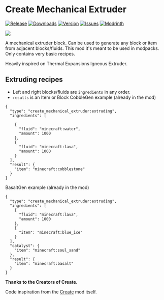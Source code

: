 
[CREATE]: https://www.curseforge.com/minecraft/mc-mods/create
[DOWNLOAD]: https://www.curseforge.com/minecraft/mc-mods/create-mechanical-extruder/files
[CURSEFORGE]: https://www.curseforge.com/minecraft/mc-mods/create-mechanical-extruder
[MODRINTH]: https://modrinth.com/mod/create-mechanical-extruder
[ISSUES]: https://github.com/oierbravo/create-mechanical-extruder/issues

<!-- modrinth_exclude.start -->
# Create Mechanical Extruder
[![Release](https://img.shields.io/github/v/release/oierbravo/create-mechanical-extruder?label=Version&sort=semver)][DOWNLOAD]
[![Downloads](http://cf.way2muchnoise.eu/full_686100_downloads.svg)][CURSEFORGE]
[![Version](http://cf.way2muchnoise.eu/versions/686100.svg)][DOWNLOAD]
[![Issues](https://img.shields.io/github/issues/oierbravo/create-mechanical-extruder?label=Issues)][ISSUES]
[![Modrinth](https://modrinth-utils.vercel.app/api/badge/downloads?id=hGAlcCDJ&logo=true)][MODRINTH]
<!-- modrinth_exclude.end -->

[![](https://img.shields.io/badge/REQUIRES%20CREATE%20v0.5.0d-gold?logo=curseforge&labelColor=gray&style=for-the-badge)][CREATE]

A mechanical extruder block. Can be used to generate any block or item from adjacent blocks/fluids.
This mod it's meant to be used in modpacks. Only contains very basic recipes.

Heavily inspired on Thermal Expansions Igneous Extruder.


## Extruding recipes
- Left and right blocks/fluids are `ingredients` in any order.
- `results` is an Item or Block
CobbleGen example (already in the mod)
```
{
  "type": "create_mechanical_extruder:extruding",
  "ingredients": [

    {
      "fluid": "minecraft:water",
      "amount": 1000
    },
    {
      "fluid": "minecraft:lava",
      "amount": 1000
    }
  ],
  "result": {
    "item": "minecraft:cobblestone"
  }
}
```
BasaltGen example (already in the mod)
```
{
  "type": "create_mechanical_extruder:extruding",
  "ingredients": [
    {
      "fluid": "minecraft:lava",
      "amount": 1000
    },
    {
      "item": "minecraft:blue_ice"
    }
  ],
  "catalyst": {
    "item": "minecraft:soul_sand"
  },
  "result": {
    "item": "minecraft:basalt"
  }
}
```

**Thanks to the Creators of Create.**

Code inspiration from the [Create](https://www.curseforge.com/minecraft/mc-mods/create "Create") mod itself.

